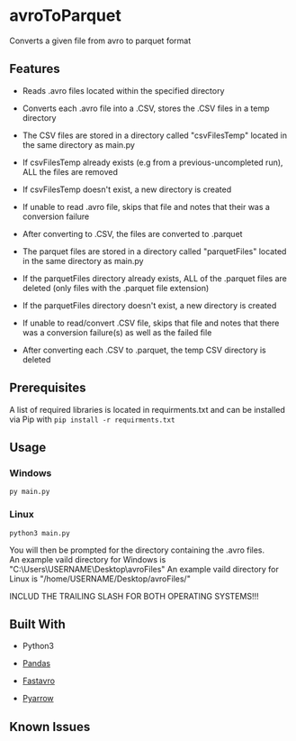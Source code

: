 # avroToParquet

Converts a given file from avro to parquet format 

## Features

* Reads .avro files located within the specified directory

* Converts each .avro file into a .CSV, stores the .CSV files in a temp directory

* The CSV files are stored in a directory called "csvFilesTemp" located in the same directory as main.py

* If csvFilesTemp already exists (e.g from a previous-uncompleted run), ALL the files are removed

* If csvFilesTemp doesn't exist, a new directory is created

* If unable to read .avro file, skips that file and notes that their was a conversion failure

* After converting to .CSV, the files are converted to .parquet

* The parquet files are stored in a directory called "parquetFiles" located in the same directory as main.py

* If the parquetFiles directory already exists, ALL of the .parquet files are deleted (only files with the .parquet file extension)

* If the parquetFiles directory doesn't exist, a new directory is created

* If unable to read/convert .CSV file, skips that file and notes that there was a conversion failure(s) as well as the failed file

* After converting each .CSV to .parquet, the temp CSV directory is deleted

## Prerequisites

A list of required libraries is located in requirments.txt and can be installed via Pip with ```pip install -r requirments.txt```

## Usage
### Windows
```py main.py ```

### Linux 
```python3 main.py ```

You will then be prompted for the directory containing the .avro files.  
An example vaild directory for Windows is "C:\Users\USERNAME\Desktop\avroFiles\"
An example vaild directory for Linux is "/home/USERNAME/Desktop/avroFiles/"

INCLUD THE TRAILING SLASH FOR BOTH OPERATING SYSTEMS!!!

## Built With

* Python3

* [Pandas](https://pandas.pydata.org/)

* [Fastavro](https://fastavro.readthedocs.io/en/latest/)

* [Pyarrow](https://pypi.org/project/pyarrow/)

## Known Issues

